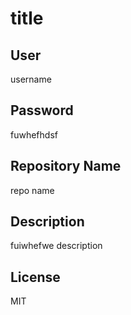 # title

## User

username

## Password

fuwhefhdsf

## Repository Name

repo name

## Description

fuiwhefwe description

## License

MIT

